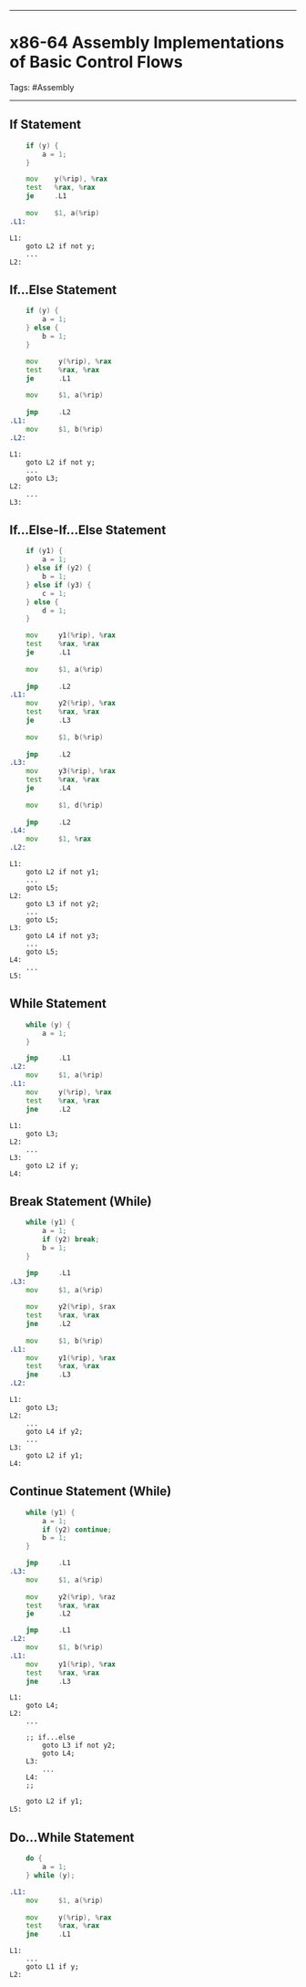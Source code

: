 
***
# x86-64 Assembly Implementations of Basic Control Flows

Tags: #Assembly 
***

## If Statement

```c
	if (y) {
		a = 1;
	}
```

```asm
	mov    y(%rip), %rax
	test   %rax, %rax
	je     .L1
	
	mov    $1, a(%rip)
.L1:
```

```pseudo
L1:
	goto L2 if not y;
	...
L2:
```
## If...Else Statement

```c
	if (y) {
		a = 1;
	} else {
		b = 1;
	}
```

```asm
	mov     y(%rip), %rax
	test    %rax, %rax
	je      .L1
	
	mov     $1, a(%rip)
	
	jmp     .L2
.L1:
	mov     $1, b(%rip)
.L2:	
```

```pseudo
L1:
	goto L2 if not y;
	...
	goto L3;
L2:
	...
L3:
```
## If...Else-If...Else Statement

```c
	if (y1) {
		a = 1;
	} else if (y2) {
		b = 1;
	} else if (y3) {
		c = 1;
	} else {
		d = 1;
	}
```

```asm
	mov     y1(%rip), %rax
	test    %rax, %rax
	je      .L1
	
	mov     $1, a(%rip)
	
	jmp     .L2
.L1:
	mov     y2(%rip), %rax
	test    %rax, %rax
	je      .L3
	
	mov     $1, b(%rip)
	
	jmp     .L2
.L3:
	mov     y3(%rip), %rax
	test    %rax, %rax
	je      .L4
	
	mov     $1, d(%rip)
	
	jmp     .L2
.L4:
	mov     $1, %rax
.L2:
```

```pseudo
L1:
	goto L2 if not y1;
	...
	goto L5;
L2:
	goto L3 if not y2;
	...
	goto L5;
L3:
	goto L4 if not y3;
	...
	goto L5;
L4:
	...
L5:
```
## While Statement

```c
	while (y) {
		a = 1;
	}
```

```asm
	jmp     .L1
.L2:
	mov     $1, a(%rip)
.L1:
	mov     y(%rip), %rax
	test    %rax, %rax
	jne     .L2
```

```pseudo
L1:
	goto L3;
L2:
	...
L3:
	goto L2 if y;
L4:
```
## Break Statement (While)

```c
	while (y1) {
		a = 1;
		if (y2) break;
		b = 1;
	}
```

```asm
	jmp     .L1
.L3:
	mov     $1, a(%rip)
	
	mov     y2(%rip), $rax
	test    %rax, %rax
	jne     .L2
	
	mov     $1, b(%rip)
.L1:
	mov     y1(%rip), %rax
	test    %rax, %rax
	jne     .L3
.L2:

```

```pseudo
L1:
	goto L3;
L2:
	...
	goto L4 if y2;
	...
L3:
	goto L2 if y1;
L4:
```
## Continue Statement (While)

```c
	while (y1) {
		a = 1;
		if (y2) continue;
		b = 1;
	}
```

```asm
	jmp     .L1
.L3:
	mov     $1, a(%rip)
	
	mov     y2(%rip), %raz
	test    %rax, %rax
	je      .L2

	jmp     .L1
.L2:
	mov     $1, b(%rip)
.L1:
	mov     y1(%rip), %rax
	test    %rax, %rax
	jne     .L3
```

```pseudo
L1:
	goto L4;
L2:
	...

	;; if...else
		goto L3 if not y2;
		goto L4;
	L3:
		...
	L4:
	;;
	
	goto L2 if y1;
L5:
```
## Do...While Statement

```c
	do {
		a = 1;
	} while (y);
```

```asm
.L1:
	mov     $1, a(%rip)
	
	mov     y(%rip), %rax
	test    %rax, %rax
	jne     .L1
```

```pseudo
L1:
	...
	goto L1 if y;
L2:
```